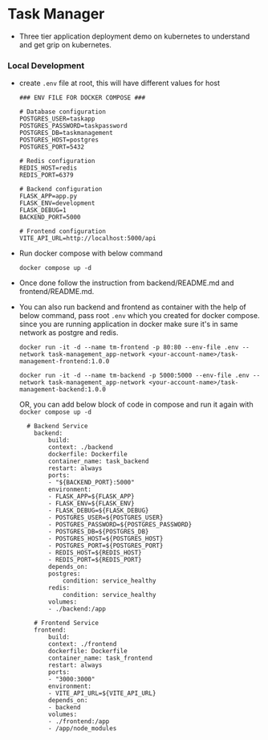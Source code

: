 # Task Manager

-   Three tier application deployment demo on kubernetes to understand and get grip on kubernetes.

### Local Development

-   create `.env` file at root, this will have different values for host

    ```
    ### ENV FILE FOR DOCKER COMPOSE ###

    # Database configuration
    POSTGRES_USER=taskapp
    POSTGRES_PASSWORD=taskpassword
    POSTGRES_DB=taskmanagement
    POSTGRES_HOST=postgres
    POSTGRES_PORT=5432

    # Redis configuration
    REDIS_HOST=redis
    REDIS_PORT=6379

    # Backend configuration
    FLASK_APP=app.py
    FLASK_ENV=development
    FLASK_DEBUG=1
    BACKEND_PORT=5000

    # Frontend configuration
    VITE_API_URL=http://localhost:5000/api
    ```

-   Run docker compose with below command
    ```
    docker compose up -d
    ```
-   Once done follow the instruction from backend/README.md and frontend/README.md.
-   You can also run backend and frontend as container with the help of below command, pass root `.env` which you created for docker compose. since you are running application in docker make sure it's in same network as postgre and redis.

    ```
    docker run -it -d --name tm-frontend -p 80:80 --env-file .env --network task-management_app-network <your-account-name>/task-management-frontend:1.0.0
    ```

    ```
    docker run -it -d --name tm-backend -p 5000:5000 --env-file .env --network task-management_app-network <your-account-name>/task-management-backend:1.0.0
    ```

    OR, you can add below block of code in compose and run it again with `docker compose up -d`

    ```
      # Backend Service
        backend:
            build:
            context: ./backend
            dockerfile: Dockerfile
            container_name: task_backend
            restart: always
            ports:
            - "${BACKEND_PORT}:5000"
            environment:
            - FLASK_APP=${FLASK_APP}
            - FLASK_ENV=${FLASK_ENV}
            - FLASK_DEBUG=${FLASK_DEBUG}
            - POSTGRES_USER=${POSTGRES_USER}
            - POSTGRES_PASSWORD=${POSTGRES_PASSWORD}
            - POSTGRES_DB=${POSTGRES_DB}
            - POSTGRES_HOST=${POSTGRES_HOST}
            - POSTGRES_PORT=${POSTGRES_PORT}
            - REDIS_HOST=${REDIS_HOST}
            - REDIS_PORT=${REDIS_PORT}
            depends_on:
            postgres:
                condition: service_healthy
            redis:
                condition: service_healthy
            volumes:
            - ./backend:/app

        # Frontend Service
        frontend:
            build:
            context: ./frontend
            dockerfile: Dockerfile
            container_name: task_frontend
            restart: always
            ports:
            - "3000:3000"
            environment:
            - VITE_API_URL=${VITE_API_URL}
            depends_on:
            - backend
            volumes:
            - ./frontend:/app
            - /app/node_modules
    ```
